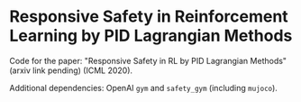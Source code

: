 # Responsive Safety in Reinforcement Learning by PID Lagrangian Methods

Code for the paper: "Responsive Safety in RL by PID Lagrangian Methods" (arxiv link pending) (ICML 2020).

Additional dependencies: OpenAI `gym` and `safety_gym` (including `mujoco`).
